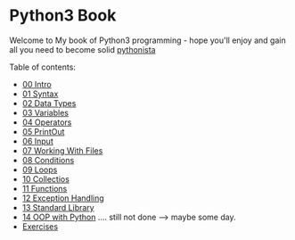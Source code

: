 # Python3  Book 

Welcome to My book of Python3 programming - hope you'll enjoy and gain all you need to become solid [pythonista](https://en.wiktionary.org/wiki/Pythonista)


Table of contents:

- [00 Intro](./00_intro/README.md)
- [01 Syntax](./01_syntax/README.md)
- [02 Data Types](./02_data_types/README.md)
- [03 Variables](./03_variables/README.md)
- [04 Operators](./04_operators/README.md)
- [05 PrintOut](./05_printout/README.md)
- [06 Input](./06_input/README.md)
- [07 Working With Files](./07_working_with_files/README.md)
- [08 Conditions](./07_conditions/README.md)
- [09 Loops](./08_loops/README.md)
- [10 Collectios](./09_arrays_and_collections/README.md)
- [11 Functions](./10_functions/README.md)
- [12 Exception Handling](./11_try_except/README.md)
- [13 Standard Library](./12_standard_library/README.md)
- [14 OOP with Python](./13_oop/README.md) .... still not done --> maybe some day.
- [Exercises](./98_exercises/README.md)